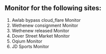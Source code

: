 ## Monitor for the following sites:

1. Awlab bypass cloud_flare Monitor
2. Wethenew consignment Monitor
3. Wethenew released Monitor
4. Dover Street Market Monitor
5. Oqium Monitor
6. JD Sports Monitor

